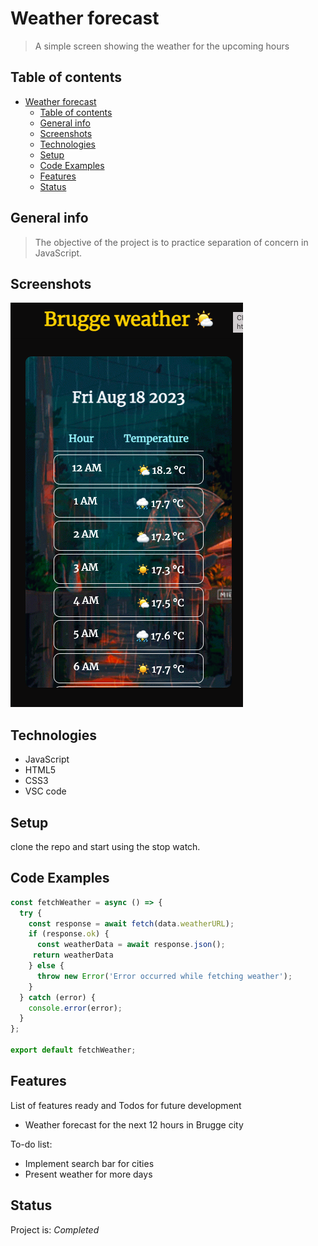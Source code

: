 # Weather forecast

> A simple screen showing the weather for the upcoming hours

## Table of contents

- [Weather forecast](#weather-forecast)
  - [Table of contents](#table-of-contents)
  - [General info](#general-info)
  - [Screenshots](#screenshots)
  - [Technologies](#technologies)
  - [Setup](#setup)
  - [Code Examples](#code-examples)
  - [Features](#features)
  - [Status](#status)

## General info

> The objective of the project is to practice separation of concern in
> JavaScript.

## Screenshots

![Example screenshot](./assets/weather-screenshot.png)

## Technologies

- JavaScript
- HTML5
- CSS3
- VSC code

## Setup

clone the repo and start using the stop watch.

## Code Examples

```js
const fetchWeather = async () => {
  try {
    const response = await fetch(data.weatherURL);
    if (response.ok) {
      const weatherData = await response.json();
     return weatherData
    } else {
      throw new Error('Error occurred while fetching weather');
    }
  } catch (error) {
    console.error(error);
  }
};

export default fetchWeather;
```

## Features

List of features ready and Todos for future development

- Weather forecast for the next 12 hours in Brugge city

To-do list:

- Implement search bar for cities
- Present weather for more days

## Status

Project is: _Completed_
